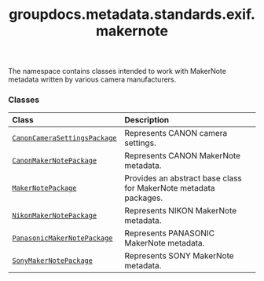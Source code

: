 ﻿---
title: groupdocs.metadata.standards.exif.makernote
second_title: GroupDocs.Metadata for Python via .NET API References
description: 
type: docs
url: /python-net/groupdocs.metadata.standards.exif.makernote/
is_root: false
weight: 10
---

The namespace contains classes intended to work with MakerNote metadata written by various camera manufacturers.

### Classes
| Class | Description |
| :- | :- |
| [`CanonCameraSettingsPackage`](/metadata/python-net/groupdocs.metadata.standards.exif.makernote/canoncamerasettingspackage) | Represents CANON camera settings. |
| [`CanonMakerNotePackage`](/metadata/python-net/groupdocs.metadata.standards.exif.makernote/canonmakernotepackage) | Represents CANON MakerNote metadata. |
| [`MakerNotePackage`](/metadata/python-net/groupdocs.metadata.standards.exif.makernote/makernotepackage) | Provides an abstract base class for MakerNote metadata packages. |
| [`NikonMakerNotePackage`](/metadata/python-net/groupdocs.metadata.standards.exif.makernote/nikonmakernotepackage) | Represents NIKON MakerNote metadata. |
| [`PanasonicMakerNotePackage`](/metadata/python-net/groupdocs.metadata.standards.exif.makernote/panasonicmakernotepackage) | Represents PANASONIC MakerNote metadata. |
| [`SonyMakerNotePackage`](/metadata/python-net/groupdocs.metadata.standards.exif.makernote/sonymakernotepackage) | Represents SONY MakerNote metadata. |


